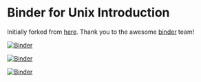 # Binder for Unix Introduction

Initially forked from [here](https://github.com/binder-examples/conda). Thank you to the awesome [binder](https://mybinder.org/) team!

[![Binder](https://mybinder.org/badge_logo.svg)](https://mybinder.org/v2/gh/AstrobioMike/conda/master)

[![Binder](https://mybinder.org/badge_logo.svg)](https://mybinder.org/v2/gh/AstrobioMike/conda/master?urlpath=lab)

[![Binder](https://mybinder.org/badge_logo.svg)](https://mybinder.org/v2/gh/AstrobioMike/conda/master?urlpath=lab/terminal)
